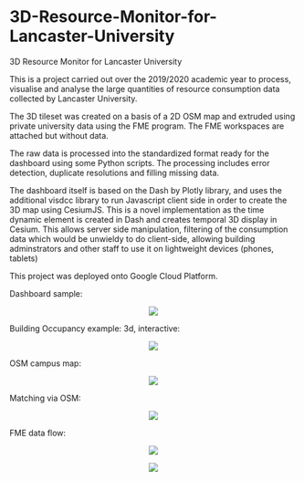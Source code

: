 # 3D-Resource-Monitor-for-Lancaster-University
3D Resource Monitor for Lancaster University

This is a project carried out over the 2019/2020 academic year to process, visualise and analyse the large quantities of resource consumption data collected by Lancaster University.

The 3D tileset was created on a basis of a 2D OSM map and extruded using private university data using the FME program. The FME workspaces are attached but without data.

The raw data is processed into the standardized format ready for the dashboard using some Python scripts. The processing includes error detection, duplicate resolutions and filling missing data.

The dashboard itself is based on the Dash by Plotly library, and uses the additional visdcc library to run Javascript client side in order to create the 3D map using CesiumJS. 
This is a novel implementation as the time dynamic element is created in Dash and creates temporal 3D display in Cesium. This allows server side manipulation, filtering of the consumption data which would be unwieldy to do client-side, allowing building adminstrators and other staff to use it on lightweight devices (phones, tablets)

This project was deployed onto Google Cloud Platform.


Dashboard sample:
<p align="center">
  <img src="https://user-images.githubusercontent.com/52913193/139739689-d8e45f2f-cadb-430d-88c0-72f89dcfbc15.png" />
</p>


Building Occupancy example: 3d, interactive:
<p align="center">
  <img src="https://user-images.githubusercontent.com/52913193/139739506-7c957cd3-df57-4a81-b711-72a9d3ac86b5.png" />
</p>



OSM campus map:
<p align="center">
  <img src="https://user-images.githubusercontent.com/52913193/139740394-741d2108-cd61-4cd3-8b60-c263e16aa05a.png" />
</p>


Matching via OSM:
<p align="center">
  <img src="https://user-images.githubusercontent.com/52913193/139739310-9bbfc5bc-641a-4143-afcc-8fcce7f2a532.png" />
</p>



FME data flow: 
<p align="center">
  <img src="https://user-images.githubusercontent.com/52913193/139739368-8debba86-f9ec-47d7-8e32-5c050c077cb8.png" />
</p>

<p align="center">
  <img src="https://user-images.githubusercontent.com/52913193/139739407-d99ea067-d72c-4d9a-a1f3-34188d57d62b.png" />
</p>

